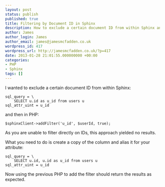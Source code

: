 ```yaml
---
layout: post
status: publish
published: true
title: Filtering by Document ID in Sphinx
description: How to exclude a certain document ID from within Sphinx and PHP
author: James
author_login: James
author_email: james@jamesmcfadden.co.uk
wordpress_id: 417
wordpress_url: http://jamesmcfadden.co.uk/?p=417
date: 2013-01-28 21:01:55.000000000 +00:00
categories:
- PHP
- Sphinx
tags: []
---
```

I wanted to exclude a certain document ID from within Sphinx:

    sql_query = \
        SELECT u.id as u_id from users u
    sql_attr_uint = u_id

and then in PHP:

    $sphinxClient->addFilter('u_id', $userId, true);

As you are unable to filter directly on IDs, this approach yielded no results.

What you need to do is create a copy of the column and alias it for your attribute:

    sql_query = \
        SELECT u.id, u.id as u_id from users u
    sql_attr_uint = u_id

Now using the previous PHP to add the filter should return the results as expected.

